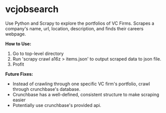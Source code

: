vcjobsearch
===========

Use Python and Scrapy to explore the portfolios of VC Firms.
Scrapes a company's name, url, location, description, and finds their careers webpage.


**How to Use:**  
1. Go to top-level directory  
2. Run 'scrapy crawl a16z > items.json' to output scraped data to json file.  
3. Profit


**Future Fixes:**  
- Instead of crawling through one specific VC firm's portfolio, crawl through crunchbase's database.  
- Crunchbase has a well-defined, consistent structure to make scraping easier  
- Potentially use crunchbase's provided api.  
